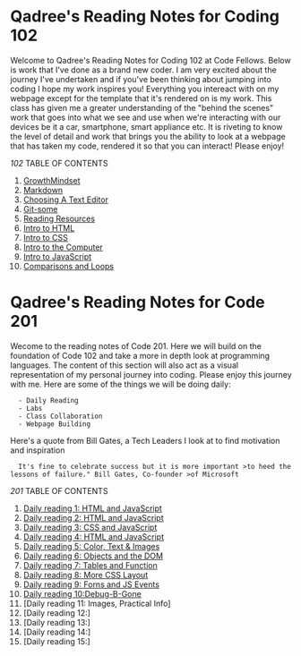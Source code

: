 # Qadree's Reading Notes for Coding 102

Welcome to Qadree's Reading Notes for Coding 102 at Code Fellows. Below is work that I've done as a brand new coder. I am very excited about the journey I've undertaken and if you've been thinking about jumping into coding I hope my work inspires you! Everything you intereact with on my webpage except for the template that it's rendered on is my work. This class has given me a greater understanding of the "behind the scenes" work that goes into what we see and use when we're interacting with our devices be it a car, smartphone, smart appliance etc. It is riveting to know the level of detail and work that brings you the ability to look at a webpage that has taken my code, rendered it so that you can interact! Please enjoy!


*102*  TABLE OF CONTENTS

   1. [GrowthMindset](/GrowthMindset.md)
   1. [Markdown](/markdown.md)
   1. [Choosing A Text Editor](/Choosing-text-editor.md)
   1. [Git-some](/Git-some.md)
   1. [Reading Resources](/Resources.md)
   1. [Intro to HTML](/html.md)
   1. [Intro to CSS](/css.md)
   1. [Intro to the Computer](/cpu.md)
   1. [Intro to JavaScript](/java.md)
   1. [Comparisons and Loops](/loop.md)
   

# Qadree's Reading Notes for Code 201

Wecome to the reading notes of Code 201. Here we will build on the foundation of Code 102 and take a more in depth look at programming languages. The content of this section will also act as a visual representation of my personal journey into coding. Please enjoy this journey with me. Here are some of the things we will be doing daily:

      - Daily Reading
      - Labs
      - Class Collaboration
      - Webpage Building

Here's a quote from Bill Gates, a Tech Leaders I look at to find motivation and inspiration 

      It's fine to celebrate success but it is more important >to heed the lessons of failure." Bill Gates, Co-founder >of Microsoft

*201*  TABLE OF CONTENTS

1. [Daily reading 1: HTML and JavaScript](/Class201Notes/class-01.md)
1. [Daily reading 2: HTML and JavaScript](/Class201Notes/class-02.md)
1. [Daily reading 3: CSS and JavaScript](/Class201Notes/class-03.md)
1. [Daily reading 4: HTML and JavaScript](/Class201Notes/class-04.md)
1. [Daily reading 5: Color, Text & Images](Class201Notes/class-05.md)
1. [Daily reading 6: Objects and the DOM](/Class201Notes/class-06.md)
1. [Daily reading 7: Tables and Function](/Class201Notes/class-07.md)
1. [Daily reading 8: More CSS Layout](/Class201Notes/class-08.md)
1. [Daily reading 9: Forns and JS Events](Class201Notes/class-09.md)
1. [Daily reading 10:Debug-B-Gone](/Class201Notes/class-10.md)
1. [Daily reading 11: Images, Practical Info]
1. [Daily reading 12:]
1. [Daily reading 13:]
1. [Daily reading 14:]
1. [Daily reading 15:]